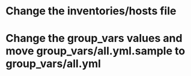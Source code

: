 # Change the inventories/hosts file

# Change the group_vars values and move group_vars/all.yml.sample to group_vars/all.yml

